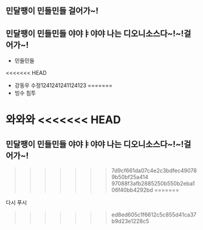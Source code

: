 
## 민달팽이 민들민들 걸어가~!
## 민달팽이 민들민들 야야ㅑ야야 나는 디오니소스다~!~!걸어가~!

- 민들민들

<<<<<<< HEAD
- 강동우
수정1241241241124123
=======
- 빙수 침투

와와와
<<<<<<< HEAD
=======
## 민달팽이 민들민들 야야ㅑ야야 나는 디오니소스다~!~!걸어가~!
>>>>>>> 7d9cf661da07c4e2c3bdfec490789b50bf25a414
>>>>>>> 97088f3afb2885250b550b2eba106f40bb4292bd
=======



다시 푸시
>>>>>>> ed8ed605c1f6612c5c855d41ca37b9d23e1228c5
